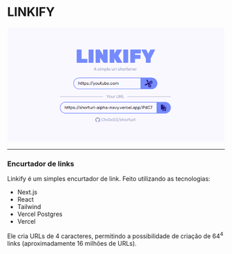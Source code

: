 # LINKIFY

<img src="images/example.png">

---

### Encurtador de links

Linkify é um simples encurtador de link. Feito utilizando as tecnologias:
- Next.js
- React
- Tailwind
- Vercel Postgres
- Vercel

Ele cria URLs de 4 caracteres, permitindo a possibilidade de criação de $64^4$ links (aproximadamente 16 milhões de URLs).